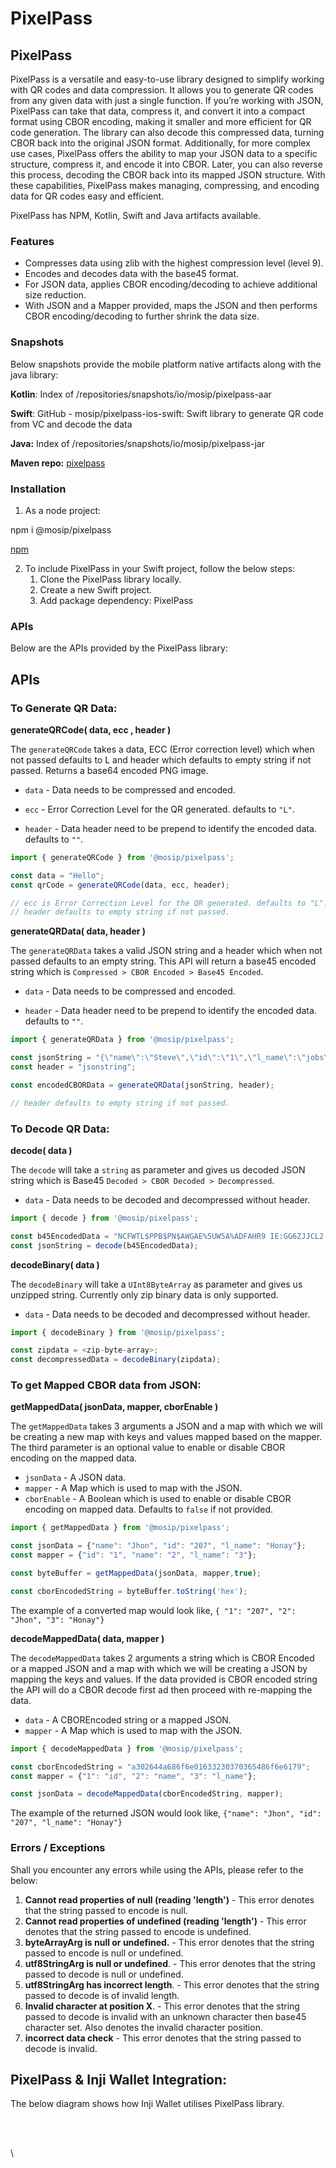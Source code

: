 # PixelPass

## PixelPass

PixelPass is a versatile and easy-to-use library designed to simplify working with QR codes and data compression. It allows you to generate QR codes from any given data with just a single function. If you’re working with JSON, PixelPass can take that data, compress it, and convert it into a compact format using CBOR encoding, making it smaller and more efficient for QR code generation. The library can also decode this compressed data, turning CBOR back into the original JSON format. Additionally, for more complex use cases, PixelPass offers the ability to map your JSON data to a specific structure, compress it, and encode it into CBOR. Later, you can also reverse this process, decoding the CBOR back into its mapped JSON structure. With these capabilities, PixelPass makes managing, compressing, and encoding data for QR codes easy and efficient.

PixelPass has NPM, Kotlin, Swift and Java artifacts available.

### Features

* Compresses data using zlib with the highest compression level (level 9).
* Encodes and decodes data with the base45 format.
* For JSON data, applies CBOR encoding/decoding to achieve additional size reduction.
* With JSON and a Mapper provided, maps the JSON and then performs CBOR encoding/decoding to further shrink the data size.

### Snapshots

Below snapshots provide the mobile platform native artifacts along with the java library:

**Kotlin**: Index of /repositories/snapshots/io/mosip/pixelpass-aar

**Swift**: GitHub - mosip/pixelpass-ios-swift: Swift library to generate QR code from VC and decode the data

**Java:** Index of /repositories/snapshots/io/mosip/pixelpass-jar

**Maven repo:** [pixelpass](https://repo1.maven.org/maven2/io/mosip/pixelpass/)

### Installation

1. As a node project:

npm i @mosip/pixelpass

[npm](https://www.npmjs.com/package/@mosip/pixelpass)

2. To include PixelPass in your Swift project, follow the below steps:
   1. Clone the PixelPass library locally.
   2. Create a new Swift project.
   3. Add package dependency: PixelPass

### APIs

Below are the APIs provided by the PixelPass library:

## APIs
### To Generate QR Data:

**generateQRCode( data, ecc , header )**

The `generateQRCode` takes a data, ECC (Error correction level) which when not passed defaults to L and header which defaults to empty string if not passed.
Returns a base64 encoded PNG image.

 - `data` - Data needs to be compressed and encoded.

 - `ecc` - Error Correction Level for the QR generated. defaults to `"L"`.

 - `header` - Data header need to be prepend to identify the encoded data. defaults to `""`.

```javascript
import { generateQRCode } from '@mosip/pixelpass';

const data = "Hello";
const qrCode = generateQRCode(data, ecc, header);

// ecc is Error Correction Level for the QR generated. defaults to "L".
// header defaults to empty string if not passed.
```

**generateQRData( data, header )**

The `generateQRData` takes a valid JSON string and a header which when not passed defaults to an empty string.
This API will return a base45 encoded string which is `Compressed > CBOR Encoded > Base45 Encoded`.


- `data` - Data needs to be compressed and encoded.

- `header` - Data header need to be prepend to identify the encoded data. defaults to `""`.

```javascript
import { generateQRData } from '@mosip/pixelpass';

const jsonString = "{\"name\":\"Steve\",\"id\":\"1\",\"l_name\":\"jobs\"}";
const header = "jsonstring";

const encodedCBORData = generateQRData(jsonString, header);

// header defaults to empty string if not passed.
```

### To Decode QR Data:

**decode( data )**

The `decode` will take a `string`  as parameter and gives us decoded JSON string which is Base45 `Decoded > CBOR Decoded > Decompressed`.

- `data` - Data needs to be decoded and decompressed without header.

```javascript
import { decode } from '@mosip/pixelpass';

const b45EncodedData = "NCFWTL$PPB$PN$AWGAE%5UW5A%ADFAHR9 IE:GG6ZJJCL2.AJKAMHA100+8S.1";
const jsonString = decode(b45EncodedData);
```

**decodeBinary( data )**

The `decodeBinary` will take a `UInt8ByteArray`  as parameter and gives us unzipped string. Currently only zip binary data is only supported.

- `data` - Data needs to be decoded and decompressed without header.

```javascript
import { decodeBinary } from '@mosip/pixelpass';

const zipdata = <zip-byte-array>;
const decompressedData = decodeBinary(zipdata);
```

### To get Mapped CBOR data from JSON:

**getMappedData( jsonData, mapper, cborEnable )**

The `getMappedData` takes 3 arguments a JSON and a map with which we will be creating a new map with keys and values mapped based on the mapper. The third parameter is an optional value to enable or disable CBOR encoding on the mapped data.  

- `jsonData` - A JSON data.
- `mapper` - A Map which is used to map with the JSON.
- `cborEnable` - A Boolean which is used to enable or disable CBOR encoding on mapped data. Defaults to `false` if not provided.

```javascript
import { getMappedData } from '@mosip/pixelpass';

const jsonData = {"name": "Jhon", "id": "207", "l_name": "Honay"};
const mapper = {"id": "1", "name": "2", "l_name": "3"};

const byteBuffer = getMappedData(jsonData, mapper,true);

const cborEncodedString = byteBuffer.toString('hex');
```
The example of a converted map would look like, `{ "1": "207", "2": "Jhon", "3": "Honay"}`

**decodeMappedData( data, mapper )**

The `decodeMappedData` takes 2 arguments a string which is CBOR Encoded or a mapped JSON and a map with which we will be creating a JSON by mapping the keys and values. If the data provided is CBOR encoded string the API will do a CBOR decode first ad then proceed with re-mapping the data.

- `data` - A CBOREncoded string or a mapped JSON.
- `mapper` - A Map which is used to map with the JSON.

```javascript
import { decodeMappedData } from '@mosip/pixelpass';

const cborEncodedString = "a302644a686f6e01633230370365486f6e6179";
const mapper = {"1": "id", "2": "name", "3": "l_name"};

const jsonData = decodeMappedData(cborEncodedString, mapper);
```

The example of the returned JSON would look like, `{"name": "Jhon", "id": "207", "l_name": "Honay"}`



### Errors / Exceptions

Shall you encounter any errors while using the APIs, please refer to the below:

1. **Cannot read properties of null (reading 'length')** - This error denotes that the string passed to encode is null.
2. **Cannot read properties of undefined (reading 'length')** - This error denotes that the string passed to encode is undefined.
3. **byteArrayArg is null or undefined.** - This error denotes that the string passed to encode is null or undefined.
4. **utf8StringArg is null or undefined**. - This error denotes that the string passed to decode is null or undefined.
5. **utf8StringArg has incorrect length**. - This error denotes that the string passed to decode is of invalid length.
6. **Invalid character at position X**. - This error denotes that the string passed to decode is invalid with an unknown character then base45 character set. Also denotes the invalid character position.
7. **incorrect data check** - This error denotes that the string passed to decode is invalid.

## PixelPass & Inji Wallet Integration:

The below diagram shows how Inji Wallet utilises PixelPass library.

<figure><img src="../../../.gitbook/assets/inji_mobile_wallet_integration_guides_pixel_pass_1.png" alt=""><figcaption></figcaption></figure>

\
\
\\
